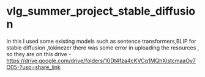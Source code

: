 # vlg_summer_project_stable_diffusion

In this I used some existing models such as sentence transformers,BLIP for stable diffusion ,tokinezer 
there was some error in uploading the resources , so they are on this drive - https://drive.google.com/drive/folders/10Dt4fza4cKVCq1MQhXlstcmaaOy7O05-?usp=share_link

